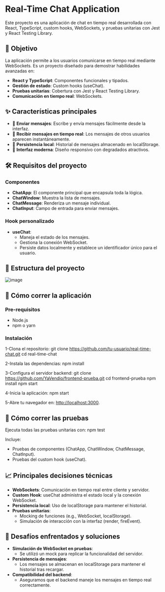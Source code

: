 # Real-Time Chat Application

Este proyecto es una aplicación de chat en tiempo real desarrollada con React, TypeScript, custom hooks, WebSockets, y pruebas unitarias con Jest y React Testing Library.

## 🎯 Objetivo

La aplicación permite a los usuarios comunicarse en tiempo real mediante WebSockets. Es un proyecto diseñado para demostrar habilidades avanzadas en:

- **React y TypeScript**: Componentes funcionales y tipados.
- **Gestión de estado**: Custom hooks (useChat).
- **Pruebas unitarias**: Cobertura con Jest y React Testing Library.
- **Comunicación en tiempo real**: WebSockets.

## ✨ Características principales

- 🚀 **Enviar mensajes**: Escribe y envía mensajes fácilmente desde la interfaz.
- 💬 **Recibir mensajes en tiempo real**: Los mensajes de otros usuarios aparecen instantáneamente.
- 💾 **Persistencia local**: Historial de mensajes almacenado en localStorage.
- 🎨 **Interfaz moderna**: Diseño responsivo con degradados atractivos.

## 🛠️ Requisitos del proyecto

### Componentes

- **ChatApp**: El componente principal que encapsula toda la lógica.
- **ChatWindow**: Muestra la lista de mensajes.
- **ChatMessage**: Renderiza un mensaje individual.
- **ChatInput**: Campo de entrada para enviar mensajes.

### Hook personalizado

- **useChat**:
  - Maneja el estado de los mensajes.
  - Gestiona la conexión WebSocket.
  - Persiste datos localmente y establece un identificador único para el usuario.

## 📂 Estructura del proyecto

![image](https://github.com/user-attachments/assets/040a0007-dd91-47b3-b9aa-da40bdcd8a7f)


## 🚀 Cómo correr la aplicación

### Pre-requisitos

- Node.js 
- npm o yarn

### Instalación

1-Clona el repositorio:
git clone https://github.com/tu-usuario/real-time-chat.git
cd real-time-chat

2-Instala las dependencias:
npm install

3-Configura el servidor backend:
git clone https://github.com/YaVendio/frontend-prueba.git
cd frontend-prueba
npm install
npm start

4-Inicia la aplicación:
npm start

5-Abre tu navegador en: [http://localhost:3000](http://localhost:3000).

## 🧪 Cómo correr las pruebas

Ejecuta todas las pruebas unitarias con:
npm test


Incluye:

- Pruebas de componentes (ChatApp, ChatWindow, ChatMessage, ChatInput).
- Pruebas del custom hook (useChat).

## 📈 Principales decisiones técnicas

- **WebSockets**: Comunicación en tiempo real entre cliente y servidor.
- **Custom Hook**: useChat administra el estado local y la conexión WebSocket.
- **Persistencia local**: Uso de localStorage para mantener el historial.
- **Pruebas unitarias**:
  - Mocking de funciones (e.g., WebSocket, localStorage).
  - Simulación de interacción con la interfaz (render, fireEvent).

## 🤔 Desafíos enfrentados y soluciones

- **Simulación de WebSocket en pruebas**:
  - Se utilizó un mock para replicar la funcionalidad del servidor.
- **Persistencia de mensajes**:
  - Los mensajes se almacenan en localStorage para mantener el historial tras recargar.
- **Compatibilidad del backend**:
  - Aseguramos que el backend maneje los mensajes en tiempo real correctamente.
